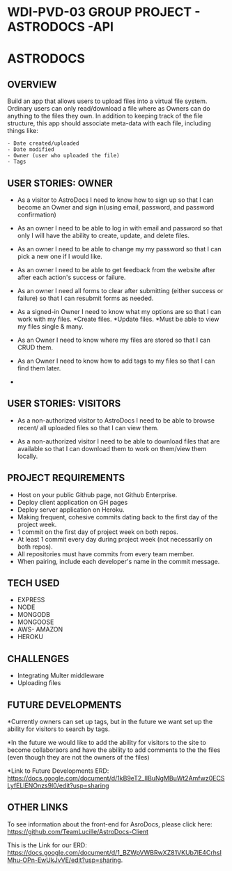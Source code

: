 WDI-PVD-03 GROUP PROJECT - ASTRODOCS -API
=============================================

ASTRODOCS
==========

OVERVIEW
----------
Build an app that allows users to upload files into a virtual file system. Ordinary users can only read/download a file where as Owners can do anything to the files they own. In addition to keeping track of the file structure, this app should associate meta-data with each file, including things like:

    - Date created/uploaded
    - Date modified
    - Owner (user who uploaded the file)
    - Tags


USER STORIES: OWNER
--------------------

- As a visitor to AstroDocs I need to know how to sign up so that I can become an Owner and sign in(using email, password, and password confirmation)

- As an owner I need to be able to log in with email and password so that only I will have the ability to create, update, and delete files.  

- As an owner I need to be able to change my my password so that I can pick a new one if I would like.  

- As an owner I need to be able to get feedback from the website after after each action's success or failure.

- As an owner I need all forms to clear after submitting (either success or failure) so that I can resubmit forms as needed.  

- As a signed-in Owner I need to know what my options are so that I can work with my files.
    *Create files.
    *Update files.
    *Must be able to view my files single & many.

- As an Owner I need to know where my files are stored so that I can CRUD them.

- As an Owner I need to know how to add tags to my files so that I can find them later.

- 
USER STORIES: VISITORS
----------------------

- As a non-authorized visitor to AstroDocs I need to be able to browse recent/ all uploaded files so that I can view them.

-  As a non-authorized visitor I need to be able to download files that are available so that I can download them to work on them/view them locally. 

PROJECT REQUIREMENTS
---------------------
- Host on your public Github page, not Github  Enterprise.
- Deploy client application on GH pages
- Deploy server application on Heroku.
- Making frequent, cohesive commits dating  back to the first day of the project week.
- 1 commit on the first day of project week on both repos.
- At least 1 commit every day during project week (not necessarily on both repos).
- All repositories must have commits from every team member.
- When pairing, include each developer's name in the commit message.

TECH USED
----------

- EXPRESS
- NODE
- MONGODB
- MONGOOSE
- AWS- AMAZON
- HEROKU


CHALLENGES
------------

- Integrating Multer middleware
- Uploading files

FUTURE DEVELOPMENTS
-------------------

*Currently owners can set up tags, but in the future we want set up the ability for visitors to search by tags.

*In the future we would like to add the ability for visitors to the site to become collaboraors and have the ability to add comments to the the files (even though they are not the owners of the files)

*Link to Future Developments ERD:
    https://docs.google.com/document/d/1kB9eT2_IIBuNgMBuWt2Amfwz0ECSLyfELlENOnzs9l0/edit?usp=sharing



OTHER LINKS
-----------------
To see information about the front-end for AsroDocs, please click here: https://github.com/TeamLucille/AstroDocs-Client

This is the Link for our ERD: https://docs.google.com/document/d/1_BZWpVWBRwXZ81VKUb7lE4CrhsIMhu-OPn-EwUkJvVE/edit?usp=sharing.







